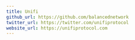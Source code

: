 ```yaml
---
title: Unifi
github_url: https://github.com/balancednetwork
twitter_url: https://twitter.com/unifiprotocol
website_url: https://unifiprotocol.com
---
```

